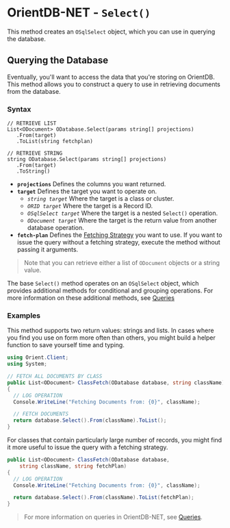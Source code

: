 
# OrientDB-NET - `Select()`

This method creates an `OSqlSelect` object, which you can use in querying the database.


## Querying the Database

Eventually, you'll want to access the data that you're storing on OrientDB.  This method allows you to construct a query to use in retrieving documents from the database.

### Syntax

```
// RETRIEVE LIST
List<ODocument> ODatabase.Select(params string[] projections)
   .From(target)
   .ToList(string fetchplan)

// RETRIEVE STRING
string ODatabase.Select(params string[] projections)
   .From(target)
   .ToString()
```

- **`projections`** Defines the columns you want returned.
- **`target`** Defines the target you want to operate on.
  - *`string target`* Where the target is a class or cluster.
  - *`ORID target`* Where the target is a Record ID.
  - *`OSqlSelect target`* Where the target is a nested `Select()` operation.
  - *`ODocument target`* Where the target is the return value from another database operation.
- **`fetch-plan`** Defines the [Fetching Strategy](../java/Fetching-Strategies.md) you want to use.  If you want to issue the query without a fetching strategy, execute the method without passing it arguments.

>Note that you can retrieve either a list of `ODocument` objects or a string value.  

The base `Select()` method operates on an `OSqlSelect` object, which provides additional methods for conditional and grouping operations. For more information on these additional methods, see [Queries](NET-Query.md)

### Examples

This method supports two return values: strings and lists.  In cases where you find you use on form more often than others, you might build a helper function to save yourself time and typing.

```csharp
using Orient.Client;
using System;

// FETCH ALL DOCUMENTS BY CLASS
public List<ODocument> ClassFetch(ODatabase database, string className)
{
  // LOG OPERATION
  Console.WriteLine("Fetching Documents from: {0}", className);

  // FETCH DOCUMENTS
  return database.Select().From(className).ToList();
}
```

For classes that contain particularly large number of records, you might find it more useful to issue the query with a fetching strategy.

```csharp
public List<ODocument> ClassFetch(ODatabase database,
    string className, string fetchPlan)
{
  // LOG OPERATION
  Console.WriteLine("Fetching Documents from: {0}", className);

  return database.Select().From(className).ToList(fetchPlan);
}
```

>For more information on queries in OrientDB-NET, see [Queries](NET-Query.md).
